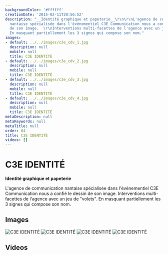 ```yaml
---
backgroundColor: '#ffffff'
creationDate: '2015-02-11T20:56:52'
description: "__Identité graphique et papeterie__\r\n\r\nL'agence de communication
  nantaise spécialisée dans l'événementiel C3E Communication nous a confié le dessin
  de son image.  \r\nInterventions multi-facettes de l'agence avec un jeu de \"volets\".
  En masquant partiellement les 3 signes qui compose son nom."
images:
- default: ../../images/c3e_cdv_1.jpg
  description: null
  mobile: null
  title: C3E IDENTITÉ
- default: ../../images/c3e_cdv_2.jpg
  description: null
  mobile: null
  title: C3E IDENTITÉ
- default: ../../images/c3e_cdv_3.jpg
  description: null
  mobile: null
  title: C3E IDENTITÉ
- default: ../../images/c3e_cdv_4.jpg
  description: null
  mobile: null
  title: C3E IDENTITÉ
metaDescription: null
metaKeywords: null
metaTitle: null
order: 84
title: C3E IDENTITÉ
videos: []
---
```


# C3E IDENTITÉ

__Identité graphique et papeterie__

L'agence de communication nantaise spécialisée dans l'événementiel C3E Communication nous a confié le dessin de son image.
Interventions multi-facettes de l'agence avec un jeu de "volets". En masquant partiellement les 3 signes qui compose son nom.

## Images

![C3E IDENTITÉ](../../images/c3e_cdv_1.jpg)
![C3E IDENTITÉ](../../images/c3e_cdv_2.jpg)
![C3E IDENTITÉ](../../images/c3e_cdv_3.jpg)
![C3E IDENTITÉ](../../images/c3e_cdv_4.jpg)

## Videos
